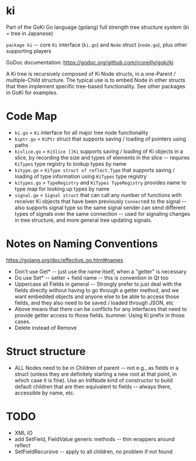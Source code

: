 # ki
Part of the GoKi Go language (golang) full strength tree structure system (ki = tree in Japanese)

`package ki` -- core `Ki` interface (`ki.go`) and `Node` struct (`node.go`), plus other supporting players

GoDoc documentation: https://godoc.org/github.com/rcoreilly/goki/ki

A Ki tree is recursively composed of Ki Node structs, in a one-Parent / multiple-Child structure.  The typical use is to embed Node in other structs that then implement specific tree-based functionality.  See other packages in GoKi for examples.

# Code Map

* `ki.go` = `Ki` interface for all major tree node functionality
* `kiptr.go` = `KiPtr` struct that supports saving / loading of pointers using paths
* `kislice.go` = `KiSlice []Ki` supports saving / loading of Ki objects in a slice, by recording the size and types of elements in the slice -- requires `KiTypes` type registry to lookup types by name
* `kitype.go` = `KiType struct of reflect.Type` that supports saving / loading of type information using `KiTypes` type registry
* `kitypes.go` = `TypeRegistry` and `KiTypes TypeRegistry` provides name to type map for looking up types by name
* `signal.go` = `Signal struct` that can call any number of functions with receiver Ki objects that have been previously `Connect`ed to the signal -- also supports signal type so the same signal sender can send different types of signals over the same connection -- used for signaling changes in tree structure, and more general tree updating signals.

# Notes on Naming Conventions

https://golang.org/doc/effective_go.html#names

* Don't use Get* -- just use the name itself, when a "getter" is necessary
* Do use Set* -- setter + field name -- this is convention in Qt too
* Uppercase all Fields in general -- Strongly prefer to just deal with the fields directly without having to go through a getter method, and we want embedded objects and anyone else to be able to access those fields, and they also need to be saved / loaded through JSON, etc
* Above means that there can be conflicts for any interfaces that need to provide getter access to those fields.  bummer.  Using Ki prefix in those cases.
* Delete instead of Remove

# Struct structure

* ALL Nodes need to be in Children of parent -- not e.g., as fields in a struct (unless they are definitely starting a new root at that point, in which case it is fine).  Use an InitNode kind of constructor to build default children that are then equivalent to fields -- always there, accessible by name, etc.  

# TODO

* XML IO
* add SetField, FieldValue generic methods -- thin wrappers around reflect
* SetFieldRecursive -- apply to all children, no problem if not found
